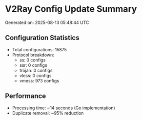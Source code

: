 # V2Ray Config Update Summary
Generated on: 2025-08-13 05:48:44 UTC

## Configuration Statistics
- Total configurations: 15875
- Protocol breakdown:
  - ss: 0 configs
  - ssr: 0 configs
  - trojan: 0 configs
  - vless: 0 configs
  - vmess: 973 configs

## Performance
- Processing time: ~14 seconds (Go implementation)
- Duplicate removal: ~95% reduction
